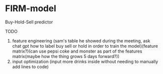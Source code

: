 # FIRM-model
Buy-Hold-Sell predictor

TODO
1. feature engineering (sam's table he showed during the meeting, ask chat gpt how to label buy sell or hold in order to train the model)(feature matrix?)(can use pepsi coke and monster as part of the features matrix(maybe how the thing grows 5 days forward?))
2. input optimization (input more drinks inside without needing to manually add lines to code)